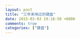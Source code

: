 ```yaml
---
layout: post
title: "三年来用过的键盘"
date: 2015-03-03 19:18:50 +0800
comments: true
categories: ["键盘"]
---
```

